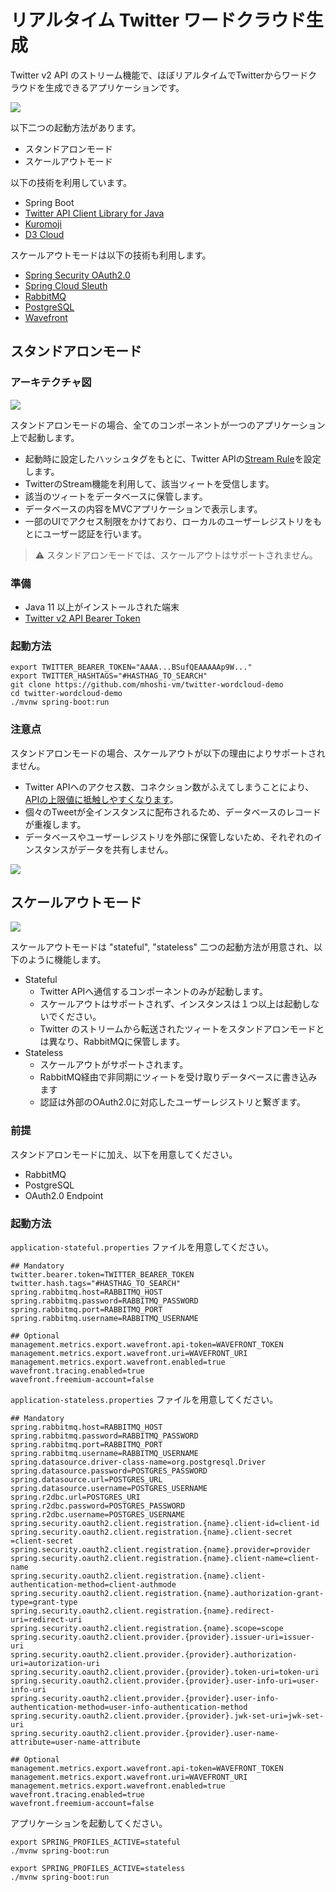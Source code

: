 # リアルタイム Twitter ワードクラウド生成

Twitter v2 API のストリーム機能で、ほぼリアルタイムでTwitterからワードクラウドを生成できるアプリケーションです。

![](img/pic1.png)

以下二つの起動方法があります。
- スタンドアロンモード
- スケールアウトモード

以下の技術を利用しています。

- Spring Boot
- [Twitter API Client Library for Java](https://github.com/twitterdev/twitter-api-java-sdk)
- [Kuromoji](https://github.com/atilika/kuromoji)
- [D3 Cloud](https://github.com/jasondavies/d3-cloud)

スケールアウトモードは以下の技術も利用します。
- [Spring Security OAuth2.0](https://spring.io/guides/tutorials/spring-boot-oauth2/)
- [Spring Cloud Sleuth](https://spring.io/projects/spring-cloud-sleuth)
- [RabbitMQ](https://www.rabbitmq.com/)
- [PostgreSQL](https://www.postgresql.org/)
- [Wavefront](https://tanzu.vmware.com/observability)

## スタンドアロンモード

### アーキテクチャ図

![](img/pic2.png)

スタンドアロンモードの場合、全てのコンポーネントが一つのアプリケーション上で起動します。

- 起動時に設定したハッシュタグをもとに、Twitter APIの[Stream Rule](https://developer.twitter.com/en/docs/twitter-api/tweets/filtered-stream/api-reference/post-tweets-search-stream-rules)を設定します。
- TwitterのStream機能を利用して、該当ツィートを受信します。
- 該当のツィートをデータベースに保管します。
- データベースの内容をMVCアプリケーションで表示します。
- 一部のUIでアクセス制限をかけており、ローカルのユーザーレジストリをもとにユーザー認証を行います。

> :warning: スタンドアロンモードでは、スケールアウトはサポートされません。
### 準備

- Java 11 以上がインストールされた端末
- [Twitter v2 API Bearer Token](https://developer.twitter.com/en/docs/authentication/oauth-2-0/bearer-tokens)

### 起動方法

```
export TWITTER_BEARER_TOKEN="AAAA...BSufQEAAAAAp9W..."
export TWITTER_HASHTAGS="#HASTHAG_TO_SEARCH"
git clone https://github.com/mhoshi-vm/twitter-wordcloud-demo
cd twitter-wordcloud-demo
./mvnw spring-boot:run
```

### 注意点

スタンドアロンモードの場合、スケールアウトが以下の理由によりサポートされません。

- Twitter APIへのアクセス数、コネクション数がふえてしまうことにより、[APIの上限値に抵触しやすくなります](https://developer.twitter.com/ja/docs/twitter-api/rate-limits)。
- 個々のTweetが全インスタンスに配布されるため、データベースのレコードが重複します。
- データベースやユーザーレジストリを外部に保管しないため、それぞれのインスタンスがデータを共有しません。

![](img/pic3.png)
## スケールアウトモード

![](img/pic4.png)

スケールアウトモードは "stateful", "stateless" 二つの起動方法が用意され、以下のように機能します。

- Stateful
  - Twitter APIへ通信するコンポーネントのみが起動します。
  - スケールアウトはサポートされず、インスタンスは１つ以上は起動しないでください。
  - Twitter のストリームから転送されたツィートをスタンドアロンモードとは異なり、RabbitMQに保管します。
- Stateless
  - スケールアウトがサポートされます。
  - RabbitMQ経由で非同期にツィートを受け取りデータベースに書き込みます
  - 認証は外部のOAuth2.0に対応したユーザーレジストリと繋ぎます。

### 前提

スタンドアロンモードに加え、以下を用意してください。

- RabbitMQ
- PostgreSQL
- OAuth2.0 Endpoint

### 起動方法

`application-stateful.properties` ファイルを用意してください。

```
## Mandatory
twitter.bearer.token=TWITTER_BEARER_TOKEN
twitter.hash.tags="#HASTHAG_TO_SEARCH"
spring.rabbitmq.host=RABBITMQ_HOST
spring.rabbitmq.password=RABBITMQ_PASSWORD
spring.rabbitmq.port=RABBITMQ_PORT
spring.rabbitmq.username=RABBITMQ_USERNAME

## Optional
management.metrics.export.wavefront.api-token=WAVEFRONT_TOKEN
management.metrics.export.wavefront.uri=WAVEFRONT_URI
management.metrics.export.wavefront.enabled=true
wavefront.tracing.enabled=true
wavefront.freemium-account=false
```

`application-stateless.properties` ファイルを用意してください。

```
## Mandatory
spring.rabbitmq.host=RABBITMQ_HOST
spring.rabbitmq.password=RABBITMQ_PASSWORD
spring.rabbitmq.port=RABBITMQ_PORT
spring.rabbitmq.username=RABBITMQ_USERNAME
spring.datasource.driver-class-name=org.postgresql.Driver
spring.datasource.password=POSTGRES_PASSWORD
spring.datasource.url=POSTGRES_URL
spring.datasource.username=POSTGRES_USERNAME
spring.r2dbc.url=POSTGRES_URI
spring.r2dbc.password=POSTGRES_PASSWORD
spring.r2dbc.username=POSTGRES_USERNAME
spring.security.oauth2.client.registration.{name}.client-id=client-id
spring.security.oauth2.client.registration.{name}.client-secret	=client-secret
spring.security.oauth2.client.registration.{name}.provider=provider
spring.security.oauth2.client.registration.{name}.client-name=client-name
spring.security.oauth2.client.registration.{name}.client-authentication-method=client-authmode
spring.security.oauth2.client.registration.{name}.authorization-grant-type=grant-type
spring.security.oauth2.client.registration.{name}.redirect-uri=redirect-uri
spring.security.oauth2.client.registration.{name}.scope=scope
spring.security.oauth2.client.provider.{provider}.issuer-uri=issuer-uri
spring.security.oauth2.client.provider.{provider}.authorization-uri=autorization-uri
spring.security.oauth2.client.provider.{provider}.token-uri=token-uri
spring.security.oauth2.client.provider.{provider}.user-info-uri=user-info-uri
spring.security.oauth2.client.provider.{provider}.user-info-authentication-method=user-info-authentication-method
spring.security.oauth2.client.provider.{provider}.jwk-set-uri=jwk-set-uri
spring.security.oauth2.client.provider.{provider}.user-name-attribute=user-name-attribute

## Optional
management.metrics.export.wavefront.api-token=WAVEFRONT_TOKEN
management.metrics.export.wavefront.uri=WAVEFRONT_URI
management.metrics.export.wavefront.enabled=true
wavefront.tracing.enabled=true
wavefront.freemium-account=false
```

アプリケーションを起動してください。

```
export SPRING_PROFILES_ACTIVE=stateful
./mvnw spring-boot:run
```

```
export SPRING_PROFILES_ACTIVE=stateless
./mvnw spring-boot:run
```